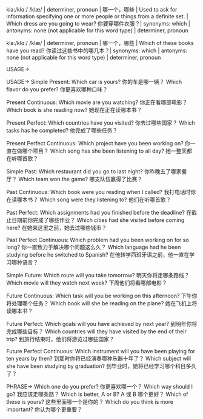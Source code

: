 kla:/klɑː/ /klæ/ | determiner, pronoun | 哪一个，哪些 | Used to ask for information specifying one or more people or things from a definite set. |  Which dress are you going to wear? 你要穿哪件衣服？| synonyms: which | antonyms: none (not applicable for this word type) | determiner, pronoun

kla:/klɑː/ /klæ/ | determiner, pronoun | 哪一个，哪些 |  Which of these books have you read? 你读过这些书中的哪几本？| synonyms: which | antonyms: none (not applicable for this word type) | determiner, pronoun


USAGE->

USAGE->
Simple Present:
Which car is yours?  你的车是哪一辆？
Which flavor do you prefer? 你更喜欢哪种口味？

Present Continuous:
Which movie are you watching? 你正在看哪部电影？
Which book is she reading now? 她现在正在读哪本书？

Present Perfect:
Which countries have you visited? 你去过哪些国家？
Which tasks has he completed? 他完成了哪些任务？

Present Perfect Continuous:
Which project have you been working on?  你一直在做哪个项目？
Which song has she been listening to all day? 她一整天都在听哪首歌？

Simple Past:
Which restaurant did you go to last night? 你昨晚去了哪家餐厅？
Which team won the game? 哪支队伍赢得了比赛？

Past Continuous:
Which book were you reading when I called? 我打电话时你在读哪本书？
Which song were they listening to? 他们在听哪首歌？

Past Perfect:
Which assignments had you finished before the deadline? 在截止日期前你完成了哪些作业？
Which cities had she visited before coming here?  在她来这里之前，她去过哪些城市？

Past Perfect Continuous:
Which problem had you been working on for so long?  你一直致力于解决哪个问题这么久？
Which language had he been studying before he switched to Spanish? 在他转学西班牙语之前，他一直在学习哪种语言？

Simple Future:
Which route will you take tomorrow? 明天你将走哪条路线？
Which movie will they watch next week? 下周他们将看哪部电影？

Future Continuous:
Which task will you be working on this afternoon? 下午你将处理哪个任务？
Which book will she be reading on the plane? 她在飞机上将读哪本书？

Future Perfect:
Which goals will you have achieved by next year? 到明年你将完成哪些目标？
Which countries will they have visited by the end of their trip? 到旅行结束时，他们将游览过哪些国家？

Future Perfect Continuous:
Which instrument will you have been playing for ten years by then? 到那时你将已经演奏哪种乐器十年了？
Which subject will she have been studying by graduation? 到毕业时，她将已经学习哪个科目多久了？


PHRASE->
Which one do you prefer? 你更喜欢哪一个？
Which way should I go? 我应该走哪条路？
Which is better, A or B? A 或 B 哪个更好？
Which of these is yours? 这些里面哪一个是你的？
Which do you think is more important? 你认为哪个更重要？
